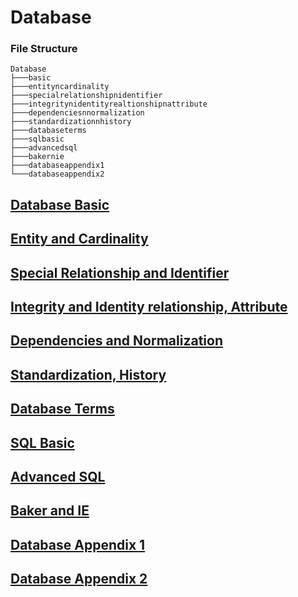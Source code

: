 # Database

### File Structure

```
Database
├───basic
├───entityncardinality
├───specialrelationshipnidentifier
├───integritynidentityrealtionshipnattribute
├───dependenciesnnormalization
├───standardizationnhistory
├───databaseterms
├───sqlbasic
├───advancedsql
├───bakernie
├───databaseappendix1
└───databaseappendix2

```

## [Database Basic](/database/basic/README.md)
  
##### 

## [Entity and Cardinality](/database/entityncadinality/README.md)
  
##### 

## [Special Relationship and Identifier](/database/specialrelationshipnidentifier/README.md)
  
##### 

## [Integrity and Identity relationship, Attribute](/database/integritynidentityrealtionshipnattribute/README.md)
  
##### 

## [Dependencies and Normalization](/database/dependenciesnnormalization/README.md)
  
##### 

## [Standardization, History](/database/standardizationnhistory/README.md)
  
##### 

## [Database Terms](/database/databaseterms/README.md)
  
##### 

## [SQL Basic](/database/sqlbasic/README.md)
  
##### 

## [Advanced SQL](/database/advancedaql/README.md)

#####

## [Baker and IE](/database/bakernie/README.md)
  
##### 

## [Database Appendix 1](/database/databaseappendix1/README.md)
  
##### 

  
## [Database Appendix 2](/database/databaseappendix2/README.md)

##### 

